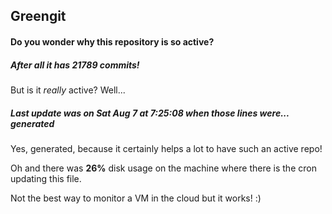 ## Greengit

#### Do you wonder why this repository is so active?

##### After all it has 21789 commits!

But is it *really* active? Well...

##### Last update was on Sat Aug 7 at 7:25:08 when those lines were... generated

Yes, generated, because it certainly helps a lot to have such an active repo!

Oh and there was **26%** disk usage on the machine
where there is the cron updating this file.

Not the best way to monitor a VM in the cloud but it works! :)
